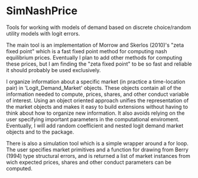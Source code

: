 # SimNashPrice

Tools for working with models of demand based on discrete choice/random utility models with logit errors.  

The main tool is an implementation of Morrow and Skerlos (2010)'s "zeta fixed point" which is a fast fixed point method for computing nash equilibrium prices. Eventually I plan to add other methods for computing these prices, but I am finding the "zeta fixed point" to be so fast and reliable it should probably be used exclusively.  

I organize information about a specific market (in practice a time-location pair) in 'Logit_Demand_Market' objects.  These objects contain all of the information needed to compute, prices, shares, and other conduct variable of interest. Using an object oriented approach unifies the representation of the market objects and makes it easy to build extensions without having to think about how to organize new information.  It also avoids relying on the user specifying important parameters in the computational enviroment. Eventually, I will add random coefficient and nested logit demand market objects and to the package.

There is also a simulation tool which is a simple wrapper around a for loop. The user specifies market primitives and a function for drawing from Berry (1994) type structural errors, and is returned a list of market instances from wich expected prices, shares and other conduct parameters can be computed.   

	
